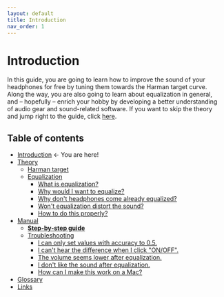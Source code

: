 ```yaml
---
layout: default
title: Introduction
nav_order: 1
---
```


# Introduction

In this guide, you are going to learn how to improve the sound of your headphones for free by tuning them towards the Harman target curve. Along the way, you are also going to learn about equalization in general, and – hopefully – enrich your hobby by developing a better understanding of audio gear and sound-related software. If you want to skip the theory and jump right to the guide, click [here](https://komunikacjatechnicznavistula.github.io/kacper-bojakowski/manual/step-by-step-guide/).

## Table of contents

* <a style="pointer-events: none;" href="https://komunikacjatechnicznavistula.github.io/kacper-bojakowski/#introduction" alt="Introduction">Introduction</a> ← You are here!
* [Theory](https://komunikacjatechnicznavistula.github.io/kacper-bojakowski/theory/#theory)
    * [Harman target](https://komunikacjatechnicznavistula.github.io/kacper-bojakowski/theory/Harman%20target/#harman-target)
    * [Equalization](https://komunikacjatechnicznavistula.github.io/kacper-bojakowski/theory/Equalization/#equalization)
       * [What is equalization?](https://komunikacjatechnicznavistula.github.io/kacper-bojakowski/theory/Equalization/what-equalization/#what-is-equalization)
       * [Why would I want to equalize?](https://komunikacjatechnicznavistula.github.io/kacper-bojakowski/theory/Equalization/why-equalize/#why-would-i-want-to-equalize)
       * [Why don't headphones come already equalized?](https://komunikacjatechnicznavistula.github.io/kacper-bojakowski/theory/Equalization/why-produce/#why-dont-manufacturers-produce-already-equalized-heaphones)
       * [Won't equalization distort the sound?](https://komunikacjatechnicznavistula.github.io/kacper-bojakowski/theory/Equalization/will-distort/#wont-equalization-distort-the-sound)
       * [How to do this properly?](https://komunikacjatechnicznavistula.github.io/kacper-bojakowski/theory/Equalization/how-properly/#how-to-do-this-properly)
* [Manual]()
    * [**Step-by-step guide**](https://komunikacjatechnicznavistula.github.io/kacper-bojakowski/manual/step-by-step-guide/)
    * [Troubleshooting](https://komunikacjatechnicznavistula.github.io/kacper-bojakowski/manual/troubleshooting/)
       * [I can only set values with accuracy to 0.5.](https://komunikacjatechnicznavistula.github.io/kacper-bojakowski/manual/troubleshooting/values-accuracy/#i-can-only-set-values-with-accuracy-to-05)
       * [I can't hear the difference when I click "ON/OFF".](https://komunikacjatechnicznavistula.github.io/kacper-bojakowski/manual/troubleshooting/difference-click/#i-cant-hear-the-difference-when-i-click-onoff)
       * [The volume seems lower after equalization.](https://komunikacjatechnicznavistula.github.io/kacper-bojakowski/manual/troubleshooting/volume-lower/#the-volume-is-lower-when-i-turn-on-the-equalization)
       * [I don't like the sound after equalization.](https://komunikacjatechnicznavistula.github.io/kacper-bojakowski/manual/troubleshooting/dislike-sound/#i-have-set-it-all-right-but-i-dont-like-the-way-it-sounds)
       * [How can I make this work on a Mac?](https://komunikacjatechnicznavistula.github.io/kacper-bojakowski/manual/troubleshooting/work-mac/#how-can-i-make-this-work-on-a-mac)
* [Glossary](https://komunikacjatechnicznavistula.github.io/kacper-bojakowski/glossary/)
* [Links](https://komunikacjatechnicznavistula.github.io/kacper-bojakowski/links/)
